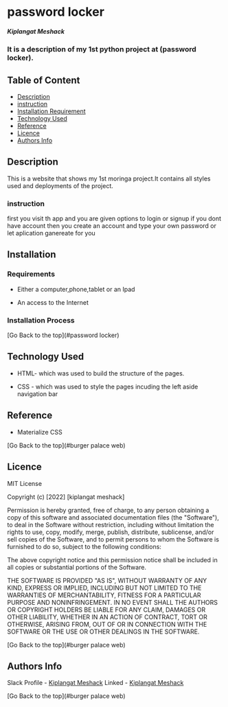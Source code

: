 # password locker 

##### Kiplangat Meshack
### It is a description of my 1st python project at (password locker).

## Table of Content

+ [Description](#description)
+ [instruction](#instruction)
+ [Installation Requirement](#Installation)
+ [Technology Used](#technology-used)
+ [Reference](#reference)
+ [Licence](#licence)
+ [Authors Info](#author-Info)

## Description
<p>This is  a website that shows my 1st moringa project.It contains all styles used and deployments of the project.</p>


### instruction 

<p>first you visit th app and you are given options to login or signup if you dont have account then you create an account and type your own password or let aplication ganereate for you
</p>

## Installation

### Requirements

* Either a computer,phone,tablet or an Ipad

* An access to the Internet

### Installation Process

[Go Back to the top](#password locker)
## Technology Used
* HTML- which was used to build the structure of the pages.

* CSS - which was used to style the pages incuding the left aside navigation bar

## Reference
* Materialize CSS

[Go Back to the top](#burger palace web)

## Licence

MIT License

Copyright (c) [2022] [kiplangat meshack]

Permission is hereby granted, free of charge, to any person obtaining a copy
of this software and associated documentation files (the "Software"), to deal
in the Software without restriction, including without limitation the rights
to use, copy, modify, merge, publish, distribute, sublicense, and/or sell
copies of the Software, and to permit persons to whom the Software is
furnished to do so, subject to the following conditions:

The above copyright notice and this permission notice shall be included in all
copies or substantial portions of the Software.

THE SOFTWARE IS PROVIDED "AS IS", WITHOUT WARRANTY OF ANY KIND, EXPRESS OR
IMPLIED, INCLUDING BUT NOT LIMITED TO THE WARRANTIES OF MERCHANTABILITY,
FITNESS FOR A PARTICULAR PURPOSE AND NONINFRINGEMENT. IN NO EVENT SHALL THE
AUTHORS OR COPYRIGHT HOLDERS BE LIABLE FOR ANY CLAIM, DAMAGES OR OTHER
LIABILITY, WHETHER IN AN ACTION OF CONTRACT, TORT OR OTHERWISE, ARISING FROM,
OUT OF OR IN CONNECTION WITH THE SOFTWARE OR THE USE OR OTHER DEALINGS IN THE
SOFTWARE.

[Go Back to the top](#burger palace web)

## Authors Info

Slack Profile - [Kiplangat Meshack](https://moringaclassroom.slack.com/team/U02TWD73YSE)
Linked - [Kiplangat Meshack](https://www.linkedin.com/in/kiplangat-meshack-411598216/)

[Go Back to the top](#burger palace web)